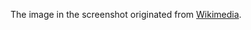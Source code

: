 The image in the screenshot originated from [Wikimedia](https://commons.wikimedia.org/wiki/Commons:Picture_of_the_day#/media/File:M%C3%BCnster,_Beresa,_Mercedes-Benz_C-Klasse_Cabrio_--_2018_--_1757.jpg).